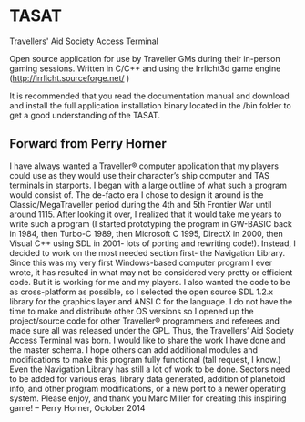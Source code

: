 # TASAT
Travellers' Aid Society Access Terminal

Open source application for use by Traveller GMs during their in-person gaming sessions.
Written in C/C++ and using the Irrlicht3d game engine (http://irrlicht.sourceforge.net/ )

It is recommended that you read the documentation manual and download and install the full application
installation binary located in the /bin folder to get a good understanding of the TASAT.

Forward from Perry Horner
-------------------------
I have always wanted a Traveller® computer application that my players could use as they would use their character’s ship computer and TAS terminals in starports.  I began with a large outline of what such a program would consist of.  The de-facto era I chose to design it around is the Classic/MegaTraveller period during the 4th and 5th Frontier War until around 1115.  After looking it over, I realized that it would take me years to write such a program (I started prototyping the program in GW-BASIC back in 1984, then Turbo-C 1989, then Microsoft C 1995, DirectX in 2000, then Visual C++ using SDL in 2001- lots of porting and rewriting code!).  Instead, I decided to work on the most needed section first- the Navigation Library.  Since this was my very first Windows-based computer program I ever wrote, it has resulted in what may not be considered very pretty or efficient code.  But it is working for me and my players.  I also wanted the code to be as cross-platform as possible, so I selected the open source SDL 1.2.x library for the graphics layer and ANSI C for the language.  I do not have the time to make and distribute other OS versions so I opened up the project/source code for other Traveller® programmers and referees and made sure all was released under the GPL.  Thus, the Travellers’ Aid Society Access Terminal was born.  I would like to share the work I have done and the master schema.  I hope others can add additional modules and modifications to make this program fully functional (tall request, I know.)  Even the Navigation Library has still a lot of work to be done.  Sectors need to be added for various eras, library data generated, addition of planetoid info, and other program modifications, or a new port to a newer operating system. Please enjoy, and thank you Marc Miller for creating this inspiring game! – Perry Horner, October 2014
